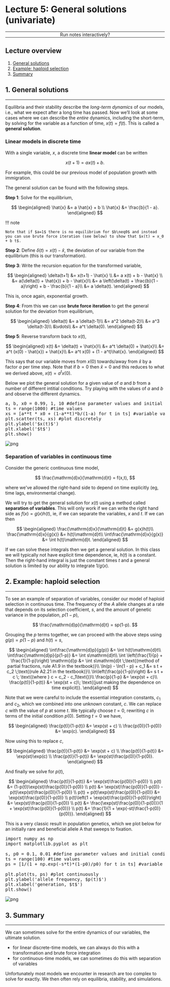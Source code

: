 <script type="text/x-thebe-config">
  {
      requestKernel: true,
      mountActivateWidget: true,
      mountStatusWidget: true,
      binderOptions: {
      repo: "mmosmond/executable-cells",
      ref: "main",
      },
  }
</script>
<script src="https://unpkg.com/thebe@latest/lib/index.js"></script>
<link rel="stylesheet" href="https://unpkg.com/thebe@latest/lib/thebe.css">

# Lecture 5: General solutions (univariate)

<hr style="margin-bottom: 0em;">
<center>
<div class="inrow">
	Run notes interactively?
	<div style="float: left;" class="thebe-activate"></div>
	<div class="thebe-status"></div>
</div>
</center>
<hr style="margin-top: 0em;">

## Lecture overview

1. [General solutions](#section1)
2. [Example: haploid selection](#section2)
3. [Summary](#section3)

<span id='section1'></span>
## 1. General solutions
<hr>

Equilibria and their stability describe the *long-term dynamics* of our models, i.e., what we expect after a long time has passed. Now we’ll look at some  cases where we can describe the *entire* dynamics, including the short-term, by solving for the variable as a function of time, $x(t) = f(t)$. This is called a **general solution**.

### Linear models in discrete time

With a single variable, $x$, a discrete time **linear model** can be written 

$$
x(t+1) = a x(t) + b.
$$

For example, this could be our previous model of population growth with immigration.

The general solution can be found with the following steps.

**Step 1**: Solve for the equilibrium,

$$
\begin{aligned}
\hat{x} &= a \hat{x} + b \\
\hat{x} &= \frac{b}{1 - a}.
\end{aligned}
$$

!!! note
   
    Note that if $a=1$ there is no equilibrium for $b\neq0$ and instead you can use brute force iteration (see below) to show that $x(t) = x_0 + b t$.

**Step 2**: Define $\delta(t) = x(t) - \hat{x}$, the deviation of our variable from the equilibrium (this is our transformation).

**Step 3**: Write the recursion equation for the transformed variable,

$$
\begin{aligned}
\delta(t+1) &= x(t+1) - \hat{x} \\
&= a x(t) + b - \hat{x} \\
&= a(\delta(t) + \hat{x}) + b - \hat{x}\\
&= a \left(\delta(t) + \frac{b}{1 - a}\right) + b - \frac{b}{1 - a}\\
&= a \delta(t).
\end{aligned}
$$

This is, once again, exponential growth.

**Step 4**: From this we can use **brute force iteration** to get the general solution for the deviation from equilibrium,

$$
\begin{aligned}
\delta(t) &= a \delta(t-1)\\
&= a^2 \delta(t-2)\\
&= a^3 \delta(t-3)\\ 
&\vdots\\
&= a^t \delta(0).
\end{aligned}
$$   

**Step 5**: Reverse transform back to $x(t)$,

$$
\begin{aligned}
x(t) &= \delta(t) + \hat{x}\\
&= a^t \delta(0) + \hat{x}\\
&= a^t (x(0) - \hat{x}) + \hat{x}\\
&= a^t x(0) + (1 - a^t)\hat{x}.
\end{aligned}
$$

This says that our variable moves from $x(0)$ towards/away from $\hat{x}$ by a factor $a$ per time step. Note that if $b=0$ then $\hat{x}=0$ and this reduces to what we derived above, $x(t)=a^t x(0)$.

Below we plot the general solution for a given value of $a$ and $b$ from a number of different intitial conditions. Try playing with the values of $a$ and $b$ and observe the different dynamics.


<pre data-executable="true" data-language="python">
a, b, x0 = 0.99, 1, 10 #define parameter values and initial condition
ts = range(1000) #time values
xs = [a**t * x0 + (1-a**t)*b/(1-a) for t in ts] #variable values from general solution
plt.scatter(ts, xs) #plot discretely
plt.ylabel('$x(t)$')
plt.xlabel('$t$')
plt.show()
</pre>


    
![png](lecture-05_files/lecture-05_2_0.png)
    


### Separation of variables in continuous time

Consider the generic continuous time model,

$$
\frac{\mathrm{d}x}{\mathrm{d}t} = f(x,t),
$$

where we've allowed the right-hand side to depend on time explicitly (eg, time lags, environmental change).

We will try to get the general solution for $x(t)$ using a method called **separation of variables**. This will only work if we can write the right hand side as $f(x)=g(x)h(t)$, ie, if we can separate the variables, $x$ and $t$. If we can then

$$
\begin{aligned}
\frac{\mathrm{d}x}{\mathrm{d}t} &= g(x)h(t)\\
\frac{\mathrm{d}x}{g(x)} &= h(t)\mathrm{d}t\\
\int\frac{\mathrm{d}x}{g(x)} &= \int h(t)\mathrm{d}t.
\end{aligned}
$$

If we can solve these integrals then we get a general solution. In this class we will typically not have explicit time dependence, ie, $h(t)$ is a constant. Then the right-hand integral is just the constant times $t$ and a general solution is limited by our ability to integrate $1/g(x)$.

<span id='section2'></span>
## 2. Example: haploid selection
<hr>

To see an example of separation of variables, consider our model of haploid selection in continuous time. The frequency of the $A$ allele changes at a rate that depends on its selection coefficient, $s$, and the amount of genetic variance in the population, $p(1-p)$,

$$
\frac{\mathrm{d}p}{\mathrm{d}t} = sp(1-p).
$$

Grouping the $p$ terms together, we can proceed with the above steps using $g(p)=p(1-p)$ and $h(t)=s$,

$$
\begin{aligned}
\int\frac{\mathrm{d}p}{g(p)} &= \int h(t)\mathrm{d}t\\
\int\frac{\mathrm{d}p}{p(1-p)} &= \int s\mathrm{d}t\\
\int \left(\frac{1}{p} + \frac{1}{1-p}\right) \mathrm{d}p &= \int s\mathrm{d}t \;\text{(method of partial fractions, rule A1.9 in the textbook)}\\
\ln(p) - \ln(1 - p) + c_1 &= s t + c_2 \;\text{(rule A2.21 in the textbook)}\\
\ln\left(\frac{p}{1-p}\right) &= s t + c \; \text{(where } c = c_2 - c_1\text{)}\\
\frac{p}{1-p} &= \exp(st + c)\\
\frac{p(t)}{1-p(t)} &= \exp(st + c)\; \text{(just making the dependence on time explicit)}.
\end{aligned}
$$

Note that we were careful to include the essential integration constants, $c_1$ and $c_2$, which we combined into one unknown constant, $c$. We can replace $c$ with the value of $p$ at some $t$. We typically choose $t=0$, rewriting $c$ in terms of the initial condition $p(0)$. Setting $t=0$ we have,

$$
\begin{aligned}
\frac{p(t)}{1-p(t)} &= \exp(st + c) \\
\frac{p(0)}{1-p(0)} &= \exp(c).
\end{aligned}
$$

Now using this to replace $c$,

$$
\begin{aligned}
\frac{p(t)}{1-p(t)} &= \exp(st + c) \\
\frac{p(t)}{1-p(t)} &= \exp(st)\exp(c) \\
\frac{p(t)}{1-p(t)} &= \exp(st)\frac{p(0)}{1-p(0)}.
\end{aligned}
$$

And finally we solve for $p(t)$,

$$
\begin{aligned}
\frac{p(t)}{1-p(t)} &= \exp(st)\frac{p(0)}{1-p(0)} \\
p(t) &= (1-p(t))\exp(st)\frac{p(0)}{1-p(0)} \\ 
p(t) &= \exp(st)\frac{p(0)}{1-p(0)} - p(t)\exp(st)\frac{p(0)}{1-p(0)} \\
p(t) + p(t)\exp(st)\frac{p(0)}{1-p(0)} &= \exp(st)\frac{p(0)}{1-p(0)} \\
p(t)\left(1 + \exp(st)\frac{p(0)}{1-p(0)}\right) &= \exp(st)\frac{p(0)}{1-p(0)} \\
p(t) &= \frac{\exp(st)\frac{p(0)}{1-p(0)}}{1 + \exp(st)\frac{p(0)}{1-p(0)}} \\
p(t) &= \frac{1}{1 + \exp(-st)\frac{1-p(0)}{p(0)}}.
\end{aligned}
$$

This is a very classic result in population genetics, which we plot below for an initially rare and beneficial allele A that sweeps to fixation. 


<pre data-executable="true" data-language="python">
import numpy as np
import matplotlib.pyplot as plt

s, p0 = 0.1, 0.01 #define parameter values and initial condition
ts = range(100) #time values
ps = [1/(1 + np.exp(-s*t)*(1-p0)/p0) for t in ts] #variable values from general solution

plt.plot(ts, ps) #plot continuously
plt.ylabel('allele frequency, $p(t)$')
plt.xlabel('generation, $t$')
plt.show()
</pre>


    
![png](lecture-05_files/lecture-05_5_0.png)
    


<span id='section3'></span>
## 3. Summary
<hr>

We can sometimes solve for the entire dynamics of our variables, the ultimate solution.

- for linear discrete-time models, we can always do this with a transformation and brute force integration 
- for continuous-time models, we can sometimes do this with separation of variables

Unfortunately most models we encounter in research are too complex to solve for exactly. We then often rely on equilibria, stability, and simulations. 
